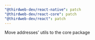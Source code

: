 ```yaml
---
"@thirdweb-dev/react-native": patch
"@thirdweb-dev/react-core": patch
"@thirdweb-dev/react": patch
---
```


Move addresses' utils to the core package
